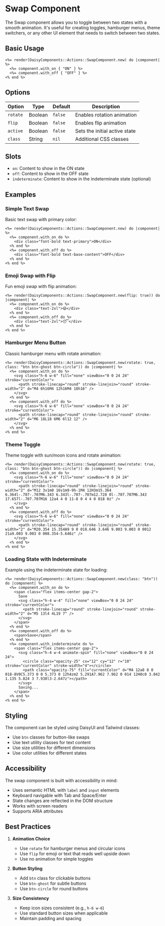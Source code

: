 # Swap Component

The Swap component allows you to toggle between two states with a smooth animation. It's useful for creating toggles, hamburger menus, theme switchers, or any other UI element that needs to switch between two states.

## Basic Usage

```erb
<%= render(DaisyComponents::Actions::SwapComponent.new) do |component| %>
  <%= component.with_on { "ON" } %>
  <%= component.with_off { "OFF" } %>
<% end %>
```

## Options

| Option | Type | Default | Description |
|--------|------|---------|-------------|
| `rotate` | Boolean | `false` | Enables rotation animation |
| `flip` | Boolean | `false` | Enables flip animation |
| `active` | Boolean | `false` | Sets the initial active state |
| `class` | String | `nil` | Additional CSS classes |

## Slots

- `on`: Content to show in the ON state
- `off`: Content to show in the OFF state
- `indeterminate`: Content to show in the indeterminate state (optional)

## Examples

### Simple Text Swap

Basic text swap with primary color:

```erb
<%= render(DaisyComponents::Actions::SwapComponent.new) do |component| %>
  <%= component.with_on do %>
    <div class="font-bold text-primary">ON</div>
  <% end %>
  <%= component.with_off do %>
    <div class="font-bold text-base-content">OFF</div>
  <% end %>
<% end %>
```

### Emoji Swap with Flip

Fun emoji swap with flip animation:

```erb
<%= render(DaisyComponents::Actions::SwapComponent.new(flip: true)) do |component| %>
  <%= component.with_on do %>
    <div class="text-2xl">😄</div>
  <% end %>
  <%= component.with_off do %>
    <div class="text-2xl">😴</div>
  <% end %>
<% end %>
```

### Hamburger Menu Button

Classic hamburger menu with rotate animation:

```erb
<%= render(DaisyComponents::Actions::SwapComponent.new(rotate: true, class: "btn btn-ghost btn-circle")) do |component| %>
  <%= component.with_on do %>
    <svg class="h-6 w-6" fill="none" viewBox="0 0 24 24" stroke="currentColor">
      <path stroke-linecap="round" stroke-linejoin="round" stroke-width="2" d="M4 6h16M4 12h16M4 18h16" />
    </svg>
  <% end %>
  <%= component.with_off do %>
    <svg class="h-6 w-6" fill="none" viewBox="0 0 24 24" stroke="currentColor">
      <path stroke-linecap="round" stroke-linejoin="round" stroke-width="2" d="M6 18L18 6M6 6l12 12" />
    </svg>
  <% end %>
<% end %>
```

### Theme Toggle

Theme toggle with sun/moon icons and rotate animation:

```erb
<%= render(DaisyComponents::Actions::SwapComponent.new(rotate: true, class: "btn btn-ghost btn-circle")) do |component| %>
  <%= component.with_on do %>
    <svg class="h-6 w-6" fill="none" viewBox="0 0 24 24" stroke="currentColor">
      <path stroke-linecap="round" stroke-linejoin="round" stroke-width="2" d="M12 3v1m0 16v1m9-9h-1M4 12H3m15.364 6.364l-.707-.707M6.343 6.343l-.707-.707m12.728 0l-.707.707M6.343 17.657l-.707.707M16 12a4 4 0 11-8 0 4 4 0 018 0z" />
    </svg>
  <% end %>
  <%= component.with_off do %>
    <svg class="h-6 w-6" fill="none" viewBox="0 0 24 24" stroke="currentColor">
      <path stroke-linecap="round" stroke-linejoin="round" stroke-width="2" d="M20.354 15.354A9 9 0 018.646 3.646 9.003 9.003 0 0012 21a9.003 9.003 0 008.354-5.646z" />
    </svg>
  <% end %>
<% end %>
```

### Loading State with Indeterminate

Example using the indeterminate state for loading:

```erb
<%= render(DaisyComponents::Actions::SwapComponent.new(class: "btn")) do |component| %>
  <%= component.with_on do %>
    <span class="flex items-center gap-2">
      Save
      <svg class="h-4 w-4" fill="none" viewBox="0 0 24 24" stroke="currentColor">
        <path stroke-linecap="round" stroke-linejoin="round" stroke-width="2" d="M5 13l4 4L19 7" />
      </svg>
    </span>
  <% end %>
  <%= component.with_off do %>
    <span>Save</span>
  <% end %>
  <%= component.with_indeterminate do %>
    <span class="flex items-center gap-2">
      <svg class="h-4 w-4 animate-spin" fill="none" viewBox="0 0 24 24">
        <circle class="opacity-25" cx="12" cy="12" r="10" stroke="currentColor" stroke-width="4"></circle>
        <path class="opacity-75" fill="currentColor" d="M4 12a8 8 0 018-8V0C5.373 0 0 5.373 0 12h4zm2 5.291A7.962 7.962 0 014 12H0c0 3.042 1.135 5.824 3 7.938l3-2.647z"></path>
      </svg>
      Saving...
    </span>
  <% end %>
<% end %>
```

## Styling

The component can be styled using DaisyUI and Tailwind classes:

- Use `btn` classes for button-like swaps
- Use text utility classes for text content
- Use size utilities for different dimensions
- Use color utilities for different states

## Accessibility

The swap component is built with accessibility in mind:
- Uses semantic HTML with `label` and `input` elements
- Keyboard navigable with Tab and Space/Enter
- State changes are reflected in the DOM structure
- Works with screen readers
- Supports ARIA attributes

## Best Practices

1. **Animation Choice**
   - Use `rotate` for hamburger menus and circular icons
   - Use `flip` for emoji or text that reads well upside down
   - Use no animation for simple toggles

2. **Button Styling**
   - Add `btn` class for clickable buttons
   - Use `btn-ghost` for subtle buttons
   - Use `btn-circle` for round buttons

3. **Size Consistency**
   - Keep icon sizes consistent (e.g., `h-6 w-6`)
   - Use standard button sizes when applicable
   - Maintain padding and spacing 